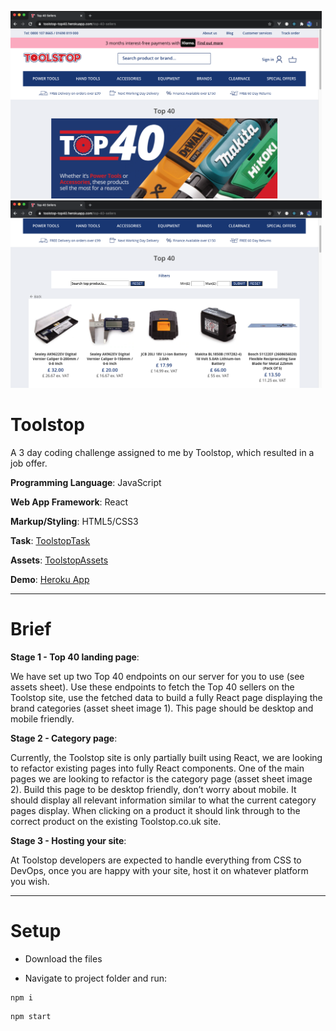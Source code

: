 <img src="https://github.com/CrugBarat/my_files/blob/master/toolstop/toolstop1.png" height="300"> <img src="https://github.com/CrugBarat/my_files/blob/master/toolstop/toolstop2.png" height="300">

# Toolstop

A 3 day coding challenge assigned to me by Toolstop, which resulted in a job offer.

**Programming Language**: JavaScript

**Web App Framework**: React

**Markup/Styling**: HTML5/CSS3

**Task**: [ToolstopTask](https://github.com/CrugBarat/my_files/blob/master/toolstop/ToolstopTask.pdf)

**Assets**: [ToolstopAssets](https://github.com/CrugBarat/my_files/blob/master/toolstop/ToolstopAssets.pdf)

**Demo**: [Heroku App](https://toolstop-top40.herokuapp.com/)

---

# Brief

**Stage 1 - Top 40 landing page**:

We have set up two Top 40 endpoints on our server for you to use (see assets sheet). Use these
endpoints to fetch the Top 40 sellers on the Toolstop site, use the fetched data to build a fully
React page displaying the brand categories (asset sheet image 1). This page should be desktop
and mobile friendly.

**Stage 2 - Category page**:

Currently, the Toolstop site is only partially built using React, we are looking to refactor existing
pages into fully React components. One of the main pages we are looking to refactor is the
category page (asset sheet image 2). Build this page to be desktop friendly, don’t worry about
mobile. It should display all relevant information similar to what the current category pages display.
When clicking on a product it should link through to the correct product on the existing
Toolstop.co.uk site.

**Stage 3 - Hosting your site**:

At Toolstop developers are expected to handle everything from CSS to DevOps, once you are
happy with your site, host it on whatever platform you wish.

---

# Setup

- Download the files

- Navigate to project folder and run:

```
npm i
```
```
npm start
```
